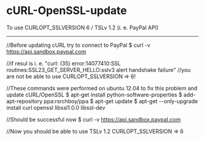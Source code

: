 # cURL-OpenSSL-update
To use  CURLOPT_SSLVERSION 6 / TSLv 1.2 (i. e. PayPal API)

-----------------------------------------------------------------------------------------

//Before updating cURL try to connect to PayPal
$ curl -v https://api.sandbox.paypal.com

//if resul is i. e. "curl: (35) error:14077410:SSL routines:SSL23_GET_SERVER_HELLO:sslv3 alert handshake failure" 
//you are not be able to use CURLOPT_SSLVERSION => 6!

//These commands were performed on ubuntu 12.04 to fix this problem and update cURL/OpenSSL
$ apt-get install python-software-properties
$ add-apt-repository ppa:rsrchboy/ppa
$ apt-get update
$ apt-get --only-upgrade install curl openssl libssl1.0.0 libssl-dev

//Should be successful now
$ curl -v https://api.sandbox.paypal.com

//Now you should be able to use TSLv 1.2
CURLOPT_SSLVERSION => 6
